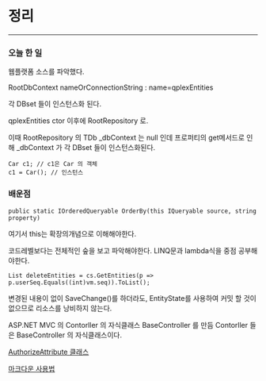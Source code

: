 
# 정리
---
### 오늘 한 일
웹플랫폼 소스를 파악했다.

RootDbContext
nameOrConnectionString : name=qplexEntities

각 DBset 들이 인스턴스화 된다.

qplexEntities ctor 이후에 RootRepository 로.

이때 RootRepository 의 TDb _dbContext 는 null 인데
프로퍼티의 get메서드로 인해 _dbContext 가 각 DBset 들이 인스턴스화된다.

```
Car c1; // c1은 Car 의 객체
c1 = Car(); // 인스턴스
```

### 배운점
```public static IOrderedQueryable OrderBy(this IQueryable source, string property)```

여기서 this는 확장의개념으로 이해해야한다.

코드레벨보다는 전체적인 숲을 보고 파악해야한다.
LINQ문과 lambda식을 중점 공부해야한다.

```List deleteEntities = cs.GetEntities(p => p.userSeq.Equals((int)vm.seq)).ToList();```

변경된 내용이 없이 SaveChange()를 하더라도, 
EntityState를 사용하여 커밋 할 것이 없으므로 리소스를 낭비하지 않는다.

ASP.NET MVC 의 Contorller 의 자식클래스 BaseController 를 만듬
Contorller 들은 BaseController 의 자식클래스이다.

[AuthorizeAttribute 클래스](https://blog.aliencube.org/ko/2015/02/17/distinguishing-forbidden-from-unauhthorized-in-aspnet-mvc-apps/)

[마크다운 사용법](https://gist.github.com/ihoneymon/652be052a0727ad59601)